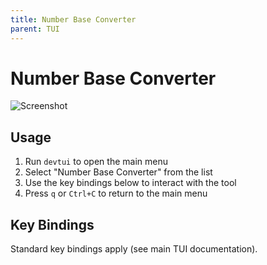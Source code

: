 ```yaml
---
title: Number Base Converter
parent: TUI
---
```


# Number Base Converter

![Screenshot](/assets/img/tui/numbers.png)

## Usage

1. Run `devtui` to open the main menu
2. Select "Number Base Converter" from the list
3. Use the key bindings below to interact with the tool
4. Press `q` or `Ctrl+C` to return to the main menu

## Key Bindings

Standard key bindings apply (see main TUI documentation).



